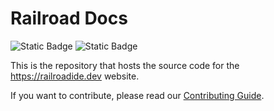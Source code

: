 # Railroad Docs

![Static Badge](https://img.shields.io/badge/nodejs-24.3.0-brightgreen?logo=nodedotjs&label=NodeJS)
![Static Badge](https://img.shields.io/badge/Vitepress-1.6.3-brightgreen?logo=vitepress&label=Vitepress)

This is the repository that hosts the source code for the <https://railroadide.dev> website.

If you want to contribute, please read our [Contributing Guide](CONTRIBUTING.md).

